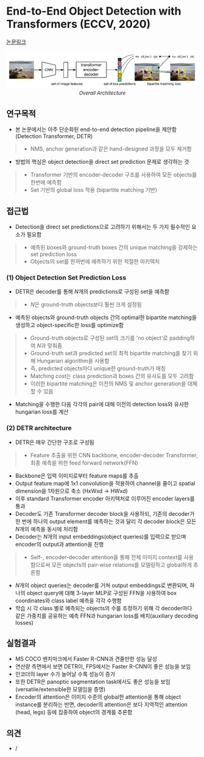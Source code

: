 # End-to-End Object Detection with Transformers (ECCV, 2020)

[논문링크](https://arxiv.org/abs/2005.12872)

<p align="center">
    <img width="600" alt='fig1' src="./img/02_21_01.png?raw=true"></br>
    <em><font size=2>Overall Architecture</font></em>
</p>

## 연구목적
- 본 논문에서는 아주 단순화된 end-to-end detection pipeline을 제안함 (Detection Transformer, DETR)
> - NMS, anchor generation과 같은 hand-designed 과정을 모두 제거함
- 방법의 핵심은 object detection을 direct set prediction 문제로 생각하는 것
> - Transformer 기반의 encoder-decoder 구조를 사용하여 모든 objects를 한번에 예측함
> - Set 기반의 global loss 적용 (bipartite matching 기반)

## 접근법
- Detection을 direct set predictions으로 고려하기 위해서는 두 가지 필수적인 요소가 필요함
> - 예측된 boxes와 ground-truth boxes 간의 unique matching을 강제하는 set prediction loss
> - Objects의 set를 한꺼번에 예측하기 위한 적절한 아키텍처 
### (1) Object Detection Set Prediction Loss
- DETR은 decoder를 통해 $N$개의 predictions로 구성된 set을 예측함
> - $N$은 ground-truth objects보다 훨씬 크게 설정됨
- 예측된 objects와 ground-truth objects 간의 optimal한 bipartite matching을 생성하고 object-specific한 loss를 optimize함
> - Ground-truth objects로 구성된 set의 크기를 'no object'로 padding하여 $N$과 맞춰줌
> - Ground-truth set과 predicted set의 최적 bipartite matching을 찾기 위해 Hungarian algorithm을 사용함
> - 즉, predicted objects마다 unique한 ground-truth가 매칭
> - Matching cost는 class prediction과 boxes 간의 유사도를 모두 고려함
> - 이러한 bipartite matching은 이전의 NMS 및 anchor generation을 대체할 수 있음
- Matching을 수행한 다음 각각의 pair에 대해 이전의 detection loss와 유사한 hungarian loss를 계산

### (2) DETR architecture
- DETR은 매우 간단한 구조로 구성됨
> - Feature 추출을 위한 CNN backbone, encoder-decoder Transformer, 최종 예측을 위한 feed forward network(FFN)
- Backbone은 입력 이미지로부터 feature maps를 추출
- Output feature map에 1x1 convolution을 적용하여 channel을 줄이고 spatial dimension을 1차원으로 축소 (HxWxd -> HWxd)
- 이후 standard Transformer encoder 아키텍처로 이루어진 encoder layers를 통과 
- Decoder도 기존 Transformer decoder block을 사용하되, 기존의 decoder가 한 번에 하나의 output element를 예측하는 것과 달리 각 decoder block은 모든 $N$개의 예측을 동시에 처리함
- Decoder는 $N$개의 input embeddings(object queries)를 입력으로 받으며 encoder의 output과 attention을 진행
> - Self-, encoder-decoder attention을 통해 전체 이미지 context를 사용함으로써 모든 objects의 pair-wise relations를 모델링하고 global하게 추론함
- $N$개의 object queries는 decoder를 거쳐 output embeddings로 변환되며, 하나의 object query에 대해 3-layer MLP로 구성된 FFN을 사용하여 box coordinates와 class label 예측을 각각 수행함
- 학습 시 각 class 별로 예측되는 objects의 수를 조정하기 위해 각 decoder마다 같은 가중치를 공유하는 예측 FFN과 hungarian loss를 배치(auxiliary decoding losses)

## 실험결과
- MS COCO 벤치마크에서 Faster R-CNN과 견줄만한 성능 달성
- 연산량 측면에서 보면 DETR이, FPS에서는 Faster R-CNN이 좋은 성능을 보임
- 인코더의 layer 수가 늘어날 수록 성능이 증가
- 또한 DETR은 panoptic segmentation task에서도 좋은 성능을 보임 (versatile/extensible한 모델임을 증명)
- Encoder의 attention은 이미지 수준의 global한 attention을 통해 object instance를 분리하는 반면, decoder의 attention은 보다 지역적인 attention (head, legs) 등에 집중하여 object의 경계를 추론함

## 의견
- /